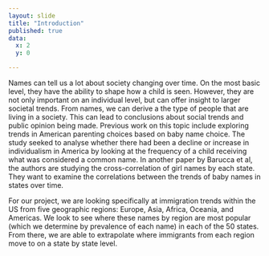```yaml
---
layout: slide
title: "Introduction"
published: true
data:
  x: 2
  y: 0

---
```


Names can tell us a lot about society changing over time. On the most basic level, they have the ability to shape how a child is seen. However, they are not only important on an individual level, but can offer insight to larger societal trends. From names, we can derive a the type of people that are living in a society. This can lead to conclusions about social trends and public opinion being made.  Previous work on this topic include exploring trends in American parenting choices based on baby name choice. The study seeked to analyse whether there had been a decline or increase in individualism in America by looking at the frequency of a child receiving what was considered a common name. In another paper by Barucca et al, the authors are studying the cross-correlation of girl names by each state. They want to examine the correlations between the trends of baby names in states over time.

For our project, we are looking specifically at immigration trends within the US from five geographic regions: Europe, Asia, Africa, Oceania, and Americas. We look to see where these names by region are most popular (which we determine by prevalence of each name) in each of the 50 states. From there, we are able to extrapolate where immigrants from each region move to on a state by state level. 









